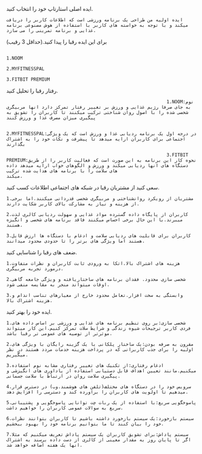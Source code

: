  ایده اصلی استارتاپ خود را انتخاب کنید.

    ایده اولیه من طراحی یک برنامه ورزشی است که اطلاعات کاربر را دریافت میکند و با توجه به خواسته های کاربر با استفاده از هوش مصنوعی برنامه غذایی و برنامه تمرینی را می سازد.



 برای این ایده رقبا را پیدا کنید.(حداقل 3 رقیب)
                                                                                                                                                                                                        
                                                                                                                                                                                                     1.NOOM
                                                                                                                                                                                                     2.MYFITNESSPAL
                                                                                                                                                                                                     3.FITBIT PREMIUM
                                                                                                                                                                                                                       
 رفتار رقبا را تحلیل کنید.
 
                                                               1.NOOM:نوم به جای صرفا رژیم غذایی و ورزش بر تغییر رفتار تمرکز دارد انها مربیگری شخصی شده را با اصول روان شناختی ترکیب میکنند تا کاربران را تشویق به پیگیری میزان مصرف غذا و ورزش کنند  

                                                               2.MYFITNESSPAL:در درجه اول یک برنامه ردیابی غذا و ورزش است که یک ویژگی اجتماعی برای کاربران ارایه میدهد تا پیشرفت و نکات خود را به اشتراک بگذارند

                                                               3.FITBIT PREMIUM:نحوه کار این برنامه به این صورت است که فعالیت کاربر را از طریق دستگاه های انها ردیابی میکند و ورزش و الگوهای خواب ارایه میدهد داده های سلامت را با برنامه های هدایت شده ترکیب 
    میکند.

                                                                                                                                                                                                                       
                                                                                                                                                                                                                   
 سعی کنید از مشتریان رقبا در شبکه های اجتماعی اطلاعات کسب کنید.
                                                                                                                                                                                                                                                                                                                                                                                                                                       
    1.مشتریان از رویکرد روانشناختی و مربیگری شخصی قدردانی میکنند.اما برخی از هزینه و نیاز به مشارکت بالای کاربر شکایت دارند.
                                                                                                                                                                                                                         2.کاربران از پایگاه داده گسترده مواد غذایی و سهولت ردیابی کالری لذت میبرند.با این حال برخی احساس میکنند فاقد برنامه های شخصی و انگیزه هستند.
                                                                                                                                                                                                                         3.کاربران برای قابلیت های ردیابی سلامت و ادغام با دستگاه ها ارزش قایل هستند اما ویژگی های برتر را تا حدودی محدود میدانند.
                                                                                                                                                                                                                     
                                                                                                                                                                                                                     
 ضعف های رقبا را شناسایی کنید.

    1.هزینه های اشتراک بالا.اتکا به ورودی ثابت کاربران و نظرات متفاوت درمورد تجربه مربیگری.
    
    2.شخصی سازی محدود. فقدان برنامه های ساختاریافته و ویژگی جامعه گاهی اوقات میتواند منجر به مقایسه منفی شود.

    3.وابستگی به سخت افزار.تعامل محدود خارج از معیارهای تناسب اندام و هزینه اشتراک بالا.

    
 ایده خود را بهتر کنید.
 
    1.شخصی سازی:بر روی تنظیم برنامه های غذایی و ورزشی بر اساس داده های فردی کاربر ترجیحات شیوه زندگی و شرایط سلات تمرکز کنیم.این کار میتواند موثرتر از توصیه های عمومی تر رقبا باشد.
   
    2.مقرون به صرفه بودن:یک ساختار پلکانی یا یک گزینه رایگان با ویژگی های اولیه را برای جذب کاربرانی که در پرداخت هزینه خدمات مردد هستند در نظر میگیریم.
   
    3.ادغام رفتاری:از تکنیک های تغییر رفتاری مشابه نوم استفاده میکنیم.مانند تعیین اهداف قابل دستیابی استفاده از یاداوری های انگیزشی و پیگیری سلامت روان در ارتباط با سلامت جسمانی.
   
    4.سرویس خود را در دستگاه های مختلف(تلفن های هوشمند.وب) در دسترس قرار میدهیم تا اولویت های کاربران را براورده کند و دسترسی را افزایش دهد.
    
    5.پاسوخگویی سریع:با استفاده از یک ربات چت توانایی پاسوخگویی و پشتیبانی سریع به سوالات عمومی کاربران را خواهیم داشت.
    
    6.سیستم بازخورد:یک سیستم بازخورد داشته باشیم تا کاربران بتوانند نظرات خود را بیان کنند تا ما بتوانیم برنامه خود را بهبود ببخشیم.
    
    7.سیستم پاداش:برای تشویق کاربران یک سیستم پاداش تعریف میکنیم که مثلا اگر تا پایان روز به مقدار معینی از کالری از دست داده برسند به اشتراک انها یک هفته اضافه خواهد شد.
    
